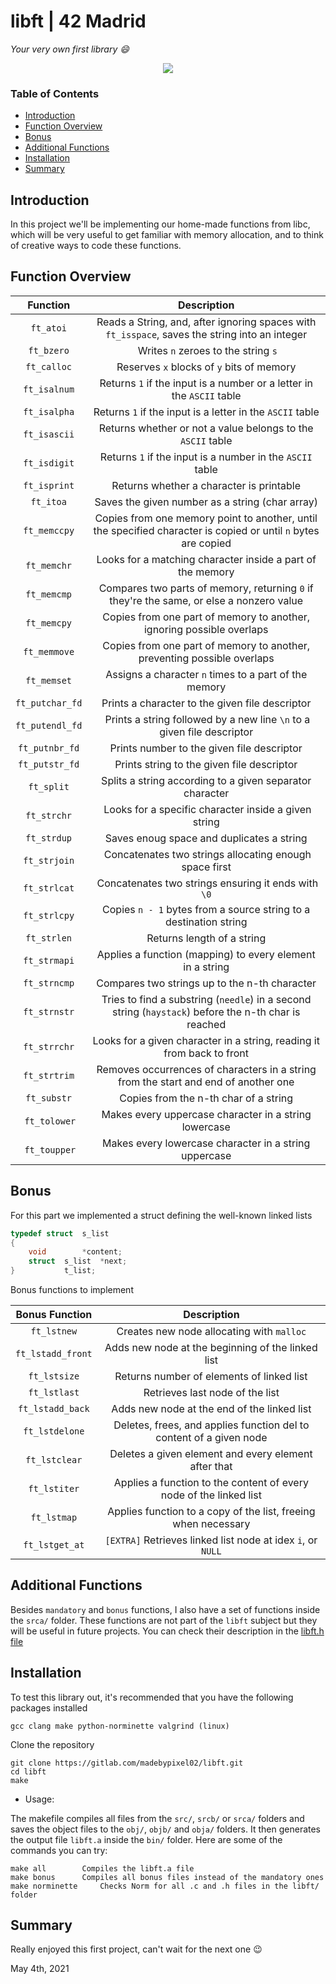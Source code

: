 # libft | 42 Madrid
*Your very own first library :smile:*

<div align="center">
  <img src=https://user-images.githubusercontent.com/40824677/149224482-9a5f469c-4748-4dcb-8321-8eafd9a44715.png />
</div>

### Table of Contents
* [Introduction](#introduction)
* [Function Overview](#function-overview)
* [Bonus](#bonus)
* [Additional Functions](#additional-functions)
* [Installation](#installation)
* [Summary](#summary)

## Introduction
In this project we'll be implementing our home-made functions from libc, which will be very useful to get familiar with memory allocation, and to think of creative ways to code these functions.

## Function Overview

| Function | Description |
| :------: | :---------: |
| ``ft_atoi`` | Reads a String, and, after ignoring spaces with ``ft_isspace``, saves the string into an integer |
| ``ft_bzero`` | Writes ``n`` zeroes to the string ``s`` |
| ``ft_calloc`` | Reserves ``x`` blocks of ``y`` bits of memory |
| ``ft_isalnum`` | Returns ``1`` if the input is a number or a letter in the ``ASCII`` table |
| ``ft_isalpha`` | Returns ``1`` if the input is a letter in the ``ASCII`` table |
| ``ft_isascii`` | Returns whether or not a value belongs to the ``ASCII`` table |
| ``ft_isdigit`` | Returns ``1`` if the input is a number in the ``ASCII`` table |
| ``ft_isprint`` | Returns whether a character is printable |
| ``ft_itoa`` | Saves the given number as a string (char array) |
| ``ft_memccpy`` | Copies from one memory point to another, until the specified character is copied or until ``n`` bytes are copied |
| ``ft_memchr`` | Looks for a matching character inside a part of the memory |
| ``ft_memcmp`` | Compares two parts of memory, returning ``0`` if they're the same, or else a nonzero value |
| ``ft_memcpy`` | Copies from one part of memory to another, ignoring possible overlaps |
| ``ft_memmove`` | Copies from one part of memory to another, preventing possible overlaps |
| ``ft_memset`` | Assigns a character ``n`` times to a part of the memory |
| ``ft_putchar_fd`` | Prints a character to the given file descriptor |
| ``ft_putendl_fd`` | Prints a string followed by a new line ``\n`` to a given file descriptor |
| ``ft_putnbr_fd`` | Prints number to the given file descriptor |
| ``ft_putstr_fd`` | Prints string to the given file descriptor |
| ``ft_split`` | Splits a string according to a given separator character |
| ``ft_strchr`` | Looks for a specific character inside a given string |
| ``ft_strdup`` | Saves enoug space and duplicates a string |
| ``ft_strjoin`` | Concatenates two strings allocating enough space first |
| ``ft_strlcat`` | Concatenates two strings ensuring it ends with ``\0`` |
| ``ft_strlcpy`` | Copies ``n - 1`` bytes from a source string to a destination string |
| ``ft_strlen`` | Returns length of a string |
| ``ft_strmapi`` | Applies a function (mapping) to every element in a string |
| ``ft_strncmp`` | Compares two strings up to the n-th character |
| ``ft_strnstr`` | Tries to find a substring (``needle``) in a second string (``haystack``) before the n-th char is reached |
| ``ft_strrchr`` | Looks for a given character in a string, reading it from back to front |
| ``ft_strtrim`` | Removes occurrences of characters in a string from the start and end of another one |
| ``ft_substr`` | Copies from the n-th char of a string |
| ``ft_tolower`` | Makes every uppercase character in a string lowercase |
| ``ft_toupper`` | Makes every lowercase character in a string uppercase |

## Bonus
For this part we implemented a struct defining the well-known linked lists
```C
typedef	struct	s_list
{
	void		*content;
	struct	s_list	*next;
}			t_list;
```

Bonus functions to implement

| Bonus Function | Description |
| :------------: | :---------: |
| ``ft_lstnew`` | Creates new node allocating with ``malloc`` |
| ``ft_lstadd_front`` | Adds new node at the beginning of the linked list |
| ``ft_lstsize`` | Returns number of elements of linked list |
| ``ft_lstlast`` | Retrieves last node of the list |
| ``ft_lstadd_back`` | Adds new node at the end of the linked list |
| ``ft_lstdelone`` | Deletes, frees, and applies function del to content of a given node |
| ``ft_lstclear`` | Deletes a given element and every element after that |
| ``ft_lstiter`` | Applies a function to the content of every node of the linked list |
| ``ft_lstmap`` | Applies function to a copy of the list, freeing when necessary |
| ``ft_lstget_at`` | ``[EXTRA]`` Retrieves linked list node at idex ``i``, or ``NULL``|


## Additional Functions

Besides ``mandatory`` and ``bonus`` functions, I also have a set of functions inside the ``srca/`` folder. These functions are not part of the ``libft`` subject but they will be useful in future projects. You can check their description in the [libft.h file](https://gitlab.com/madebypixel02/libft/-/blob/main/inc/libft.h)

## Installation
To test this library out, it's recommended that you have the following packages installed
```
gcc clang make python-norminette valgrind (linux)
```

Clone the repository
```shell
git clone https://gitlab.com/madebypixel02/libft.git
cd libft
make
```

- Usage:

The makefile compiles all files from the ``src/``, ``srcb/`` or ``srca/`` folders and saves the object files to the ``obj/``, ``objb/`` and ``obja/`` folders. It then generates the output file ``libft.a`` inside the ``bin/`` folder. Here are some of the commands you can try:

```
make all		Compiles the libft.a file
make bonus		Compiles all bonus files instead of the mandatory ones
make norminette		Checks Norm for all .c and .h files in the libft/ folder	
```

## Summary
Really enjoyed this first project, can't wait for the next one :wink:

May 4th, 2021

